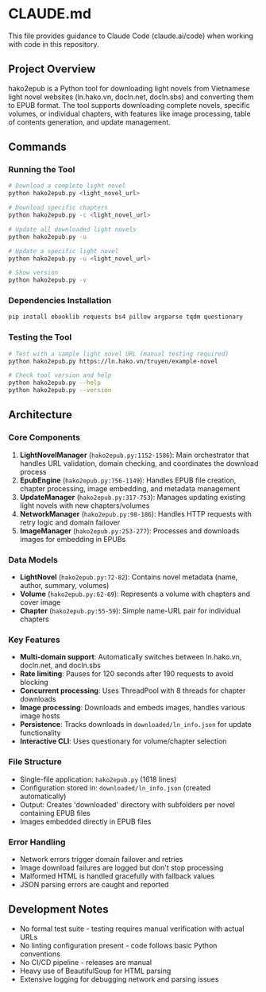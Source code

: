 # CLAUDE.md

This file provides guidance to Claude Code (claude.ai/code) when working with code in this repository.

## Project Overview

hako2epub is a Python tool for downloading light novels from Vietnamese light novel websites (ln.hako.vn, docln.net, docln.sbs) and converting them to EPUB format. The tool supports downloading complete novels, specific volumes, or individual chapters, with features like image processing, table of contents generation, and update management.

## Commands

### Running the Tool
```bash
# Download a complete light novel
python hako2epub.py <light_novel_url>

# Download specific chapters
python hako2epub.py -c <light_novel_url>

# Update all downloaded light novels
python hako2epub.py -u

# Update a specific light novel
python hako2epub.py -u <light_novel_url>

# Show version
python hako2epub.py -v
```

### Dependencies Installation
```bash
pip install ebooklib requests bs4 pillow argparse tqdm questionary
```

### Testing the Tool
```bash
# Test with a sample light novel URL (manual testing required)
python hako2epub.py https://ln.hako.vn/truyen/example-novel

# Check tool version and help
python hako2epub.py --help
python hako2epub.py --version
```

## Architecture

### Core Components

1. **LightNovelManager** (`hako2epub.py:1152-1586`): Main orchestrator that handles URL validation, domain checking, and coordinates the download process
2. **EpubEngine** (`hako2epub.py:756-1149`): Handles EPUB file creation, chapter processing, image embedding, and metadata management
3. **UpdateManager** (`hako2epub.py:317-753`): Manages updating existing light novels with new chapters/volumes
4. **NetworkManager** (`hako2epub.py:98-186`): Handles HTTP requests with retry logic and domain failover
5. **ImageManager** (`hako2epub.py:253-277`): Processes and downloads images for embedding in EPUBs

### Data Models
- **LightNovel** (`hako2epub.py:72-82`): Contains novel metadata (name, author, summary, volumes)
- **Volume** (`hako2epub.py:62-69`): Represents a volume with chapters and cover image
- **Chapter** (`hako2epub.py:55-59`): Simple name-URL pair for individual chapters

### Key Features
- **Multi-domain support**: Automatically switches between ln.hako.vn, docln.net, and docln.sbs
- **Rate limiting**: Pauses for 120 seconds after 190 requests to avoid blocking
- **Concurrent processing**: Uses ThreadPool with 8 threads for chapter downloads
- **Image processing**: Downloads and embeds images, handles various image hosts
- **Persistence**: Tracks downloads in `downloaded/ln_info.json` for update functionality
- **Interactive CLI**: Uses questionary for volume/chapter selection

### File Structure
- Single-file application: `hako2epub.py` (1618 lines)
- Configuration stored in: `downloaded/ln_info.json` (created automatically)
- Output: Creates 'downloaded' directory with subfolders per novel containing EPUB files
- Images embedded directly in EPUB files

### Error Handling
- Network errors trigger domain failover and retries
- Image download failures are logged but don't stop processing
- Malformed HTML is handled gracefully with fallback values
- JSON parsing errors are caught and reported

## Development Notes

- No formal test suite - testing requires manual verification with actual URLs
- No linting configuration present - code follows basic Python conventions
- No CI/CD pipeline - releases are manual
- Heavy use of BeautifulSoup for HTML parsing
- Extensive logging for debugging network and parsing issues